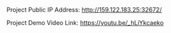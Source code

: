 Project Public IP Address:
http://159.122.183.25:32672/

Project Demo Video Link:
https://youtu.be/_hLiYkcaeko